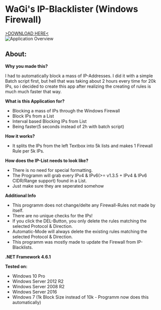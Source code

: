 # WaGi's IP-Blacklister (Windows Firewall)
[>DOWNLOAD HERE<](https://github.com/WaGi-Coding/WaGis-Mass-IP-Blacklister-Windows/releases)  
![Application Overview](https://i.imgur.com/Pn7tANy.png)



## About:

__Why you made this?__

I had to automatically block a mass of IP-Addresses. I did it with a simple Batch script first, but hell that was taking about 2 hours every time for 20k IPs, so i decided to create this app after realizing the creating of rules is much much faster that way.

__What is this Application for?__

* Blocking a mass of IPs through the Windows Firewall
* Block IPs from a List
* Interval based Blocking IPs from List
* Being faster(5 seconds instead of 2h with batch script)

__How it works?__

* It splits the IPs from the left Textbox into 5k lists and makes 1 Firewall Rule per 5k IPs.

__How does the IP-List needs to look like?__

* There is no need for special formatting.
* The Programm will grab every IPv4 & IPv6(>= v1.3.5 + IPv4 & IPv6 CIDR/Range support) found in a List.
* Just make sure they are seperated somehow

__Additional Info__
* This programm does not change/delte any Firewall-Rules not made by itself.
* There are no unique checks for the IPs!
* If you click the DEL-Button, you only delete the rules matching the selected Protocol & Direction.
* Automatic-Mode will always delete the existing rules matching the selected Protocol & Direction.
* This programm was mostly made to update the Firewall from IP-Blacklists.

__.NET Framework 4.6.1__

__Tested on:__
* Windows 10 Pro
* Windows Server 2012 R2
* Windows Server 2008 R2
* Windows Server 2016
* Windows 7 (1k Block Size instead of 10k - Programm now does this automatically)
